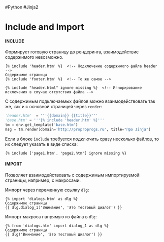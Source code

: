 #Python #Jinja2

# Include and Import

#### INCLUDE
Формирует готовую страницу до рендеринга, взаимодействие содержимого невозможно.

```jinja
{% include 'header.htm' %}  <!-- Подключение содержимого файла header -->
Содержимое страницы
{% include 'footer.htm' %}  <!-- То же самое -->
```

```jinja
{% include "header.html" ignore missing %}  <!-- Игнорирование исключения в случае отсутствия файла -->
```

С содержимым подключаемых файлов можно взаимодействовать так же, как и с основной страницей через `render`:

```python
'header.htm'  = '''{{domain}} {{title}}'''
'base.htm' = '''{% include 'header.htm' %}'''
tm = env.get_template('base.htm')
msg = tm.render(domain='http://proproprogs.ru', title="Про Jinja")
```

Если в блоке `include` требуется подключить сразу несколько файлов, то их следует указать в виде списка:

```jinja
{% include ['page1.htm', 'page2.htm'] ignore missing %}
```

#### IMPORT
Позволяет взаимодействовать с содержимым импортируемой страницы, например, с макросами.

Импорт через переменную ссылку `dlg`:
```jinja
{% import 'dialogs.htm' as dlg %}
Содержимое страницы
{{ dlg.dialog_1('Внимание', 'Это тестовый диалог') }}
```

Импорт макроса напрямую из файла в `dlg`:
```jinja
{% from 'dialogs.htm' import dialog_1 as dlg %}
Содержимое страницы
{{ dlg('Внимание', 'Это тестовый диалог') }}
```
